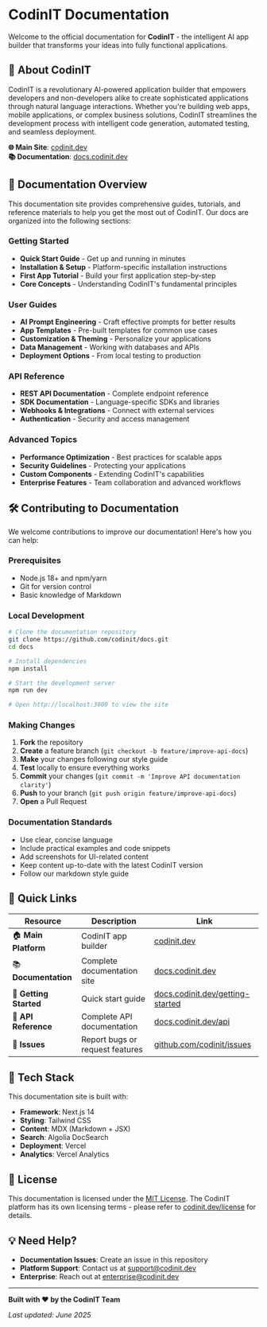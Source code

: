 # CodinIT Documentation

Welcome to the official documentation for **CodinIT** - the intelligent AI app builder that transforms your ideas into fully functional applications.

## 🚀 About CodinIT

CodinIT is a revolutionary AI-powered application builder that empowers developers and non-developers alike to create sophisticated applications through natural language interactions. Whether you're building web apps, mobile applications, or complex business solutions, CodinIT streamlines the development process with intelligent code generation, automated testing, and seamless deployment.

**🌐 Main Site**: [codinit.dev](https://codinit.dev)  
**📚 Documentation**: [docs.codinit.dev](https://docs.codinit.dev)

## 📖 Documentation Overview

This documentation site provides comprehensive guides, tutorials, and reference materials to help you get the most out of CodinIT. Our docs are organized into the following sections:

### Getting Started
- **Quick Start Guide** - Get up and running in minutes
- **Installation & Setup** - Platform-specific installation instructions
- **First App Tutorial** - Build your first application step-by-step
- **Core Concepts** - Understanding CodinIT's fundamental principles

### User Guides
- **AI Prompt Engineering** - Craft effective prompts for better results
- **App Templates** - Pre-built templates for common use cases
- **Customization & Theming** - Personalize your applications
- **Data Management** - Working with databases and APIs
- **Deployment Options** - From local testing to production

### API Reference
- **REST API Documentation** - Complete endpoint reference
- **SDK Documentation** - Language-specific SDKs and libraries
- **Webhooks & Integrations** - Connect with external services
- **Authentication** - Security and access management

### Advanced Topics
- **Performance Optimization** - Best practices for scalable apps
- **Security Guidelines** - Protecting your applications
- **Custom Components** - Extending CodinIT's capabilities
- **Enterprise Features** - Team collaboration and advanced workflows

## 🛠️ Contributing to Documentation

We welcome contributions to improve our documentation! Here's how you can help:

### Prerequisites
- Node.js 18+ and npm/yarn
- Git for version control
- Basic knowledge of Markdown

### Local Development
```bash
# Clone the documentation repository
git clone https://github.com/codinit/docs.git
cd docs

# Install dependencies
npm install

# Start the development server
npm run dev

# Open http://localhost:3000 to view the site
```

### Making Changes
1. **Fork** the repository
2. **Create** a feature branch (`git checkout -b feature/improve-api-docs`)
3. **Make** your changes following our style guide
4. **Test** locally to ensure everything works
5. **Commit** your changes (`git commit -m 'Improve API documentation clarity'`)
6. **Push** to your branch (`git push origin feature/improve-api-docs`)
7. **Open** a Pull Request

### Documentation Standards
- Use clear, concise language
- Include practical examples and code snippets
- Add screenshots for UI-related content
- Keep content up-to-date with the latest CodinIT version
- Follow our markdown style guide

## 🔗 Quick Links

| Resource | Description | Link |
|----------|-------------|------|
| 🏠 **Main Platform** | CodinIT app builder | [codinit.dev](https://codinit.dev) |
| 📚 **Documentation** | Complete documentation site | [docs.codinit.dev](https://docs.codinit.dev) |
| 🚀 **Getting Started** | Quick start guide | [docs.codinit.dev/getting-started](https://docs.codinit.dev/getting-started) |
| 📖 **API Reference** | Complete API documentation | [docs.codinit.dev/api](https://docs.codinit.dev/api) |
| 🐛 **Issues** | Report bugs or request features | [github.com/codinit/issues](https://github.com/codinit/issues) |


## 🔧 Tech Stack

This documentation site is built with:
- **Framework**: Next.js 14
- **Styling**: Tailwind CSS
- **Content**: MDX (Markdown + JSX)
- **Search**: Algolia DocSearch
- **Deployment**: Vercel
- **Analytics**: Vercel Analytics

## 📄 License

This documentation is licensed under the [MIT License](LICENSE). The CodinIT platform has its own licensing terms - please refer to [codinit.dev/license](https://codinit.dev/license) for details.

## 💡 Need Help?

- **Documentation Issues**: Create an issue in this repository
- **Platform Support**: Contact us at [support@codinit.dev](mailto:support@codinit.dev)
- **Enterprise**: Reach out at [enterprise@codinit.dev](mailto:enterprise@codinit.dev)

---

**Built with ❤️ by the CodinIT Team**

*Last updated: June 2025*
